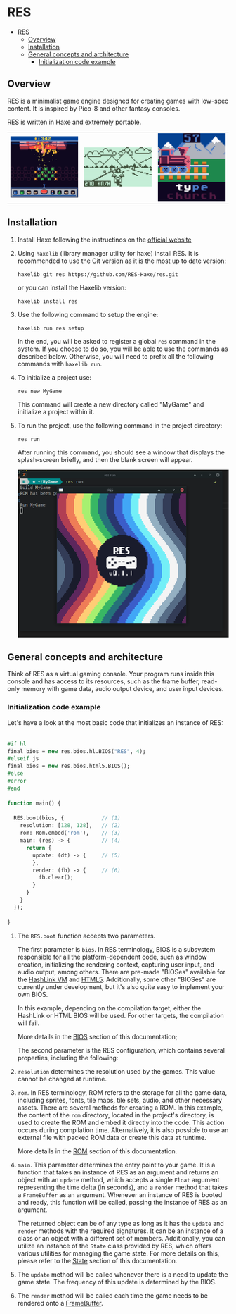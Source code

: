 # RES

- [RES](#res)
  - [Overview](#overview)
  - [Installation](#installation)
  - [General concepts and architecture](#general-concepts-and-architecture)
    - [Initialization code example](#initialization-code-example)

## Overview

RES is a minimalist game engine designed for creating games with low-spec content. It is inspired by Pico-8 and other fantasy consoles.

RES is written in Haxe and extremely portable.

<table>
   <tbody>
      <tr>
         <td>
            <img src="./readme/megatank.gif" width="300" /> 
         </td>
         <td>
            <img src="./readme/motorun.gif" width="300" /> 
         </td>
         <td>
            <img src="./readme/typingtrain.gif" width="300" /> 
         </td>
      </tr>
   </tbody>
</table>

## Installation

1. Install Haxe following the instructinos on the [official website](https://haxe.org/)

2. Using `haxelib` (library manager utility for haxe) install RES. It is recommended to use the Git version as it is the most up to date version:

   ```
   haxelib git res https://github.com/RES-Haxe/res.git
   ```

   or you can install the Haxelib version:

   ```
   haxelib install res
   ```

3. Use the following command to setup the engine:

   ```
   haxelib run res setup
   ```

   In the end, you will be asked to register a global `res` command in the system. If you choose to do so, you will be able to use the commands as described below. Otherwise, you will need to prefix all the following commands with `haxelib run`.

4. To initialize a project use:

   ```
   res new MyGame
   ```

   This command will create a new directory called "MyGame" and initialize a project within it.

5. To run the project, use the following command in the project directory:

   ```
   res run
   ```

   After running this command, you should see a window that displays the splash-screen briefly, and then the blank screen will appear.

   ![](readme/res-run.png)

## General concepts and architecture

Think of RES as a virtual gaming console. Your program runs inside this console and has access to its resources, such as the frame buffer, read-only memory with game data, audio output device, and user input devices.

### Initialization code example

Let's have a look at the most basic code that initializes an instance of RES:

```haxe

#if hl
final bios = new res.bios.hl.BIOS("RES", 4);
#elseif js
final bios = new res.bios.html5.BIOS();
#else
#error
#end

function main() {

  RES.boot(bios, {            // (1)
    resolution: [128, 128],   // (2)
    rom: Rom.embed('rom'),    // (3)
    main: (res) -> {          // (4)
      return {
        update: (dt) -> {     // (5)
        },
        render: (fb) -> {     // (6)
          fb.clear();
        }
      }
    }
  });

}
```

1. The `RES.boot` function accepts two parameters.

   The first parameter is `bios`. In RES terminology, BIOS is a subsystem responsible for all the platform-dependent code, such as window creation, initializing the rendering context, capturing user input, and audio output, among others. There are pre-made "BIOSes" available for the [HashLink VM](https://github.com/RES-Haxe/res-hl) and [HTML5](https://github.com/RES-Haxe/res-html5). Additionally, some other "BIOSes" are currently under development, but it's also quite easy to implement your own BIOS.

   In this example, depending on the compilation target, either the HashLink or HTML BIOS will be used. For other targets, the compilation will fail.

   More details in the [BIOS](#bios) section of this documentation;

   The second parameter is the RES configuration, which contains several properties, including the following:

2. `resolution` determines the resolution used by the games. This value cannot be changed at runtime.

3. `rom`. In RES terminology, ROM refers to the storage for all the game data, including sprites, fonts, tile maps, tile sets, audio, and other necessary assets. There are several methods for creating a ROM. In this example, the content of the `rom` directory, located in the project's directory, is used to create the ROM and embed it directly into the code. This action occurs during compilation time. Alternatively, it is also possible to use an external file with packed ROM data or create this data at runtime.

   More details in the [ROM](#rom) section of this documentation.

4. `main`. This parameter determines the entry point to your game. It is a function that takes an instance of RES as an argument and returns an object with an `update` method, which accepts a single `Float` argument representing the time delta (in seconds), and a `render` method that takes a `FrameBuffer` as an argument. Whenever an instance of RES is booted and ready, this function will be called, passing the instance of RES as an argument.

   The returned object can be of any type as long as it has the `update` and `render` methods with the required signatures. It can be an instance of a class or an object with a different set of members. Additionally, you can utilize an instance of the `State` class provided by RES, which offers various utilities for managing the game state. For more details on this, please refer to the [State](#state) section of this documentation.

5. The `update` method will be called whenever there is a need to update the game state. The frequency of this update is determined by the BIOS.

6. The `render` method will be called each time the game needs to be rendered onto a [FrameBuffer](#framebuffer).
